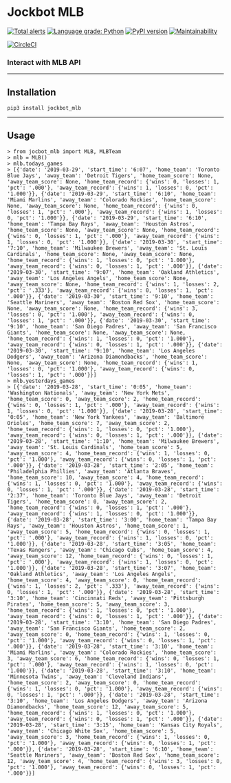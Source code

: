# Jockbot MLB


[![Total alerts](https://img.shields.io/lgtm/alerts/g/jalgraves/jockbot_mlb.svg?logo=lgtm&logoWidth=18)](https://lgtm.com/projects/g/jalgraves/jockbot_mlb/alerts/)
[![Language grade: Python](https://img.shields.io/lgtm/grade/python/g/jalgraves/jockbot_mlb.svg?logo=lgtm&logoWidth=18)](https://lgtm.com/projects/g/jalgraves/jockbot_mlb/context:python) [![PyPI version](https://badge.fury.io/py/jockbot-mlb.svg)](https://badge.fury.io/py/jockbot-mlb) [![Maintainability](https://api.codeclimate.com/v1/badges/69872c9b3fc0e661a9c8/maintainability)](https://codeclimate.com/github/jalgraves/jockbot_mlb/maintainability)

[![CircleCI](https://circleci.com/gh/jalgraves/jockbot_mlb.svg?style=svg)](https://circleci.com/gh/jalgraves/jockbot_mlb)

### Interact with MLB API
---

## Installation
    pip3 install jockbot_mlb
---
## Usage
    > from jocbot_mlb import MLB, MLBTeam
    > mlb = MLB()
    > mlb.todays_games
    > [{'date': '2019-03-29', 'start_time': '6:07', 'home_team': 'Toronto Blue Jays', 'away_team': 'Detroit Tigers', 'home_team_score': None, 'away_team_score': None, 'home_team_record': {'wins': 0, 'losses': 1, 'pct': '.000'}, 'away_team_record': {'wins': 1, 'losses': 0, 'pct': '1.000'}}, {'date': '2019-03-29', 'start_time': '6:10', 'home_team': 'Miami Marlins', 'away_team': 'Colorado Rockies', 'home_team_score': None, 'away_team_score': None, 'home_team_record': {'wins': 0, 'losses': 1, 'pct': '.000'}, 'away_team_record': {'wins': 1, 'losses': 0, 'pct': '1.000'}}, {'date': '2019-03-29', 'start_time': '6:10', 'home_team': 'Tampa Bay Rays', 'away_team': 'Houston Astros', 'home_team_score': None, 'away_team_score': None, 'home_team_record': {'wins': 0, 'losses': 1, 'pct': '.000'}, 'away_team_record': {'wins': 1, 'losses': 0, 'pct': '1.000'}}, {'date': '2019-03-30', 'start_time': '7:10', 'home_team': 'Milwaukee Brewers', 'away_team': 'St. Louis Cardinals', 'home_team_score': None, 'away_team_score': None, 'home_team_record': {'wins': 1, 'losses': 0, 'pct': '1.000'}, 'away_team_record': {'wins': 0, 'losses': 1, 'pct': '.000'}}, {'date': '2019-03-30', 'start_time': '9:07', 'home_team': 'Oakland Athletics', 'away_team': 'Los Angeles Angels', 'home_team_score': None, 'away_team_score': None, 'home_team_record': {'wins': 1, 'losses': 2, 'pct': '.333'}, 'away_team_record': {'wins': 0, 'losses': 1, 'pct': '.000'}}, {'date': '2019-03-30', 'start_time': '9:10', 'home_team': 'Seattle Mariners', 'away_team': 'Boston Red Sox', 'home_team_score': None, 'away_team_score': None, 'home_team_record': {'wins': 3, 'losses': 0, 'pct': '1.000'}, 'away_team_record': {'wins': 0, 'losses': 1, 'pct': '.000'}}, {'date': '2019-03-30', 'start_time': '9:10', 'home_team': 'San Diego Padres', 'away_team': 'San Francisco Giants', 'home_team_score': None, 'away_team_score': None, 'home_team_record': {'wins': 1, 'losses': 0, 'pct': '1.000'}, 'away_team_record': {'wins': 0, 'losses': 1, 'pct': '.000'}}, {'date': '2019-03-30', 'start_time': '9:10', 'home_team': 'Los Angeles Dodgers', 'away_team': 'Arizona Diamondbacks', 'home_team_score': None, 'away_team_score': None, 'home_team_record': {'wins': 1, 'losses': 0, 'pct': '1.000'}, 'away_team_record': {'wins': 0, 'losses': 1, 'pct': '.000'}}]
    > mlb.yesterdays_games
    > [{'date': '2019-03-28', 'start_time': '0:05', 'home_team': 'Washington Nationals', 'away_team': 'New York Mets', 'home_team_score': 0, 'away_team_score': 2, 'home_team_record': {'wins': 0, 'losses': 1, 'pct': '.000'}, 'away_team_record': {'wins': 1, 'losses': 0, 'pct': '1.000'}}, {'date': '2019-03-28', 'start_time': '0:05', 'home_team': 'New York Yankees', 'away_team': 'Baltimore Orioles', 'home_team_score': 7, 'away_team_score': 2, 'home_team_record': {'wins': 1, 'losses': 0, 'pct': '1.000'}, 'away_team_record': {'wins': 0, 'losses': 1, 'pct': '.000'}}, {'date': '2019-03-28', 'start_time': '1:10', 'home_team': 'Milwaukee Brewers', 'away_team': 'St. Louis Cardinals', 'home_team_score': 5, 'away_team_score': 4, 'home_team_record': {'wins': 1, 'losses': 0, 'pct': '1.000'}, 'away_team_record': {'wins': 0, 'losses': 1, 'pct': '.000'}}, {'date': '2019-03-28', 'start_time': '2:05', 'home_team': 'Philadelphia Phillies', 'away_team': 'Atlanta Braves', 'home_team_score': 10, 'away_team_score': 4, 'home_team_record': {'wins': 1, 'losses': 0, 'pct': '1.000'}, 'away_team_record': {'wins': 0, 'losses': 1, 'pct': '.000'}}, {'date': '2019-03-28', 'start_time': '2:37', 'home_team': 'Toronto Blue Jays', 'away_team': 'Detroit Tigers', 'home_team_score': 0, 'away_team_score': 2, 'home_team_record': {'wins': 0, 'losses': 1, 'pct': '.000'}, 'away_team_record': {'wins': 1, 'losses': 0, 'pct': '1.000'}}, {'date': '2019-03-28', 'start_time': '3:00', 'home_team': 'Tampa Bay Rays', 'away_team': 'Houston Astros', 'home_team_score': 1, 'away_team_score': 5, 'home_team_record': {'wins': 0, 'losses': 1, 'pct': '.000'}, 'away_team_record': {'wins': 1, 'losses': 0, 'pct': '1.000'}}, {'date': '2019-03-28', 'start_time': '3:05', 'home_team': 'Texas Rangers', 'away_team': 'Chicago Cubs', 'home_team_score': 4, 'away_team_score': 12, 'home_team_record': {'wins': 0, 'losses': 1, 'pct': '.000'}, 'away_team_record': {'wins': 1, 'losses': 0, 'pct': '1.000'}}, {'date': '2019-03-28', 'start_time': '3:07', 'home_team': 'Oakland Athletics', 'away_team': 'Los Angeles Angels', 'home_team_score': 4, 'away_team_score': 0, 'home_team_record': {'wins': 1, 'losses': 2, 'pct': '.333'}, 'away_team_record': {'wins': 0, 'losses': 1, 'pct': '.000'}}, {'date': '2019-03-28', 'start_time': '3:10', 'home_team': 'Cincinnati Reds', 'away_team': 'Pittsburgh Pirates', 'home_team_score': 5, 'away_team_score': 3, 'home_team_record': {'wins': 1, 'losses': 0, 'pct': '1.000'}, 'away_team_record': {'wins': 0, 'losses': 1, 'pct': '.000'}}, {'date': '2019-03-28', 'start_time': '3:10', 'home_team': 'San Diego Padres', 'away_team': 'San Francisco Giants', 'home_team_score': 2, 'away_team_score': 0, 'home_team_record': {'wins': 1, 'losses': 0, 'pct': '1.000'}, 'away_team_record': {'wins': 0, 'losses': 1, 'pct': '.000'}}, {'date': '2019-03-28', 'start_time': '3:10', 'home_team': 'Miami Marlins', 'away_team': 'Colorado Rockies', 'home_team_score': 3, 'away_team_score': 6, 'home_team_record': {'wins': 0, 'losses': 1, 'pct': '.000'}, 'away_team_record': {'wins': 1, 'losses': 0, 'pct': '1.000'}}, {'date': '2019-03-28', 'start_time': '3:10', 'home_team': 'Minnesota Twins', 'away_team': 'Cleveland Indians', 'home_team_score': 2, 'away_team_score': 0, 'home_team_record': {'wins': 1, 'losses': 0, 'pct': '1.000'}, 'away_team_record': {'wins': 0, 'losses': 1, 'pct': '.000'}}, {'date': '2019-03-28', 'start_time': '3:10', 'home_team': 'Los Angeles Dodgers', 'away_team': 'Arizona Diamondbacks', 'home_team_score': 12, 'away_team_score': 5, 'home_team_record': {'wins': 1, 'losses': 0, 'pct': '1.000'}, 'away_team_record': {'wins': 0, 'losses': 1, 'pct': '.000'}}, {'date': '2019-03-28', 'start_time': '3:15', 'home_team': 'Kansas City Royals', 'away_team': 'Chicago White Sox', 'home_team_score': 5, 'away_team_score': 3, 'home_team_record': {'wins': 1, 'losses': 0, 'pct': '1.000'}, 'away_team_record': {'wins': 0, 'losses': 1, 'pct': '.000'}}, {'date': '2019-03-28', 'start_time': '6:10', 'home_team': 'Seattle Mariners', 'away_team': 'Boston Red Sox', 'home_team_score': 12, 'away_team_score': 4, 'home_team_record': {'wins': 3, 'losses': 0, 'pct': '1.000'}, 'away_team_record': {'wins': 0, 'losses': 1, 'pct': '.000'}}]